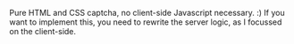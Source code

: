 Pure HTML and CSS captcha, no client-side Javascript necessary. :)
If you want to implement this, you need to rewrite the server logic, as I focussed on the client-side.
